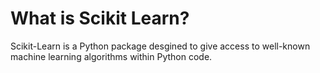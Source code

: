 # What is Scikit Learn?
Scikit-Learn is a Python package desgined to give access to well-known machine learning algorithms within Python code. 
